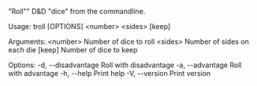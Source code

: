 "Roll"" D&D "dice" from the commandline.

Usage: troll [OPTIONS] \<number\> \<sides\> [keep]

Arguments:
  \<number\>  Number of dice to roll
  \<sides\>   Number of sides on each die
  [keep]    Number of dice to keep

Options:
  -d, --disadvantage  Roll with disadvantage
  -a, --advantage     Roll with advantage
  -h, --help          Print help
  -V, --version       Print version
